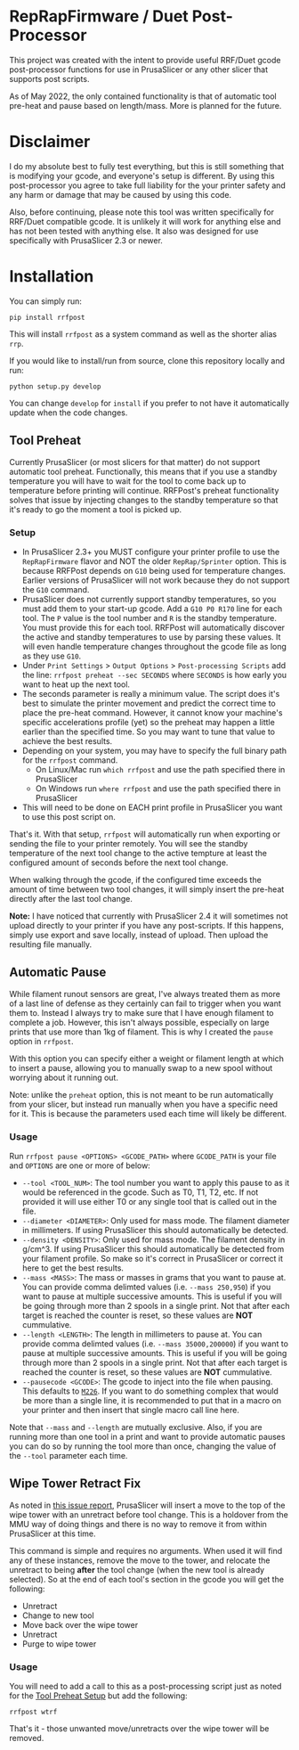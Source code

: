# RepRapFirmware / Duet Post-Processor

This project was created with the intent to provide useful RRF/Duet gcode post-processor functions for use in PrusaSlicer or any other slicer that supports post scripts.

As of May 2022, the only contained functionality is that of automatic tool pre-heat and pause based on length/mass. More is planned for the future.

# Disclaimer

I do my absolute best to fully test everything, but this is still something that is modifying your gcode, and everyone's setup is different. By using this post-processor you agree to take full liability for the your printer safety and any harm or damage that may be caused by using this code. 

Also, before continuing, please note this tool was written specifically for RRF/Duet compatible gcode. It is unlikely it will work for anything else and has not been tested with anything else. It also was designed for use specifically with PrusaSlicer 2.3 or newer.

# Installation

You can simply run:

`pip install rrfpost`

This will install `rrfpost` as a system command as well as the shorter alias `rrp`.

If you would like to install/run from source, clone this repository locally and run:

`python setup.py develop` 

You can change `develop` for `install` if you prefer to not have it automatically update when the code changes.

## Tool Preheat

Currently PrusaSlicer (or most slicers for that matter) do not support automatic tool preheat. Functionally, this means that if you use a standby temperature you will have to wait for the tool to come back up to temperature before printing will continue. RRFPost's preheat functionality solves that issue by injecting changes to the standby temperature so that it's ready to go the moment a tool is picked up.

### Setup

- In PrusaSlicer 2.3+ you MUST configure your printer profile to use the `RepRapFirmware` flavor and NOT the older `RepRap/Sprinter` option. This is because RRFPost depends on `G10` being used for temperature changes. Earlier versions of PrusaSlicer will not work because they do not support the `G10` command.
- PrusaSlicer does not currently support standby temperatures, so you must add them to your start-up gcode. Add a `G10 P0 R170` line for each tool. The `P` value is the tool number and `R` is the standby temperature. You must provide this for each tool. RRFPost will automatically discover the active and standby temperatures to use by parsing these values. It will even handle temperature changes throughout the gcode file as long as they use `G10`.
- Under `Print Settings` > `Output Options` > `Post-processing Scripts` add the line: `rrfpost preheat --sec SECONDS` where `SECONDS` is how early you want to heat up the next tool.
- The seconds parameter is really a minimum value. The script does it's best to simulate the printer movement and predict the correct time to place the pre-heat command. However, it cannot know your machine's specific accelerations profile (yet) so the preheat may happen a little earlier than the specified time. So you may want to tune that value to achieve the best results.
- Depending on your system, you may have to specify the full binary path for the `rrfpost` command.
    - On Linux/Mac run `which rrfpost` and use the path specified there in PrusaSlicer
    - On Windows run `where rrfpost` and use the path specified there in PrusaSlicer
- This will need to be done on EACH print profile in PrusaSlicer you want to use this post script on.

That's it. With that setup, `rrfpost` will automatically run when exporting or sending the file to your printer remotely. You will see the standby temperature of the next tool change to the active tempture at least the configured amount of seconds before the next tool change.

When walking through the gcode, if the configured time exceeds the amount of time between two tool changes, it will simply insert the pre-heat directly after the last tool change.

**Note:** I have noticed that currently with PrusaSlicer 2.4 it will sometimes not upload directly to your printer if you have any post-scripts. If this happens, simply use export and save locally, instead of upload. Then upload the resulting file manually.

## Automatic Pause

While filament runout sensors are great, I've always treated them as more of a last line of defense as they certainly can fail to trigger when you want them to. Instead I always try to make sure that I have enough filament to complete a job. However, this isn't always possible, especially on large prints that use more than 1kg of filament. This is why I created the `pause` option in `rrfpost`.

With this option you can specify either a weight or filament length at which to insert a pause, allowing you to manually swap to a new spool without worrying about it running out.

Note: unlike the `preheat` option, this is not meant to be run automatically from your slicer, but instead run manually when you have a specific need for it. This is because the parameters used each time will likely be different.

### Usage

Run `rrfpost pause <OPTIONS> <GCODE_PATH>` where `GCODE_PATH` is your file and `OPTIONS` are one or more of below:

- `--tool <TOOL_NUM>`: The tool number you want to apply this pause to as it would be referenced in the gcode. Such as T0, T1, T2, etc. If not provided it will use either T0 or any single tool that is called out in the file.
- `--diameter <DIAMETER>`: Only used for mass mode. The filament diameter in millimeters. If using PrusaSlicer this should automatically be detected.
- `--density <DENSITY>`: Only used for mass mode. The filament density in g/cm^3. If using PrusaSlicer this should automatically be detected from your filament profile. So make so it's correct in PrusaSlicer or correct it here to get the best results.
- `--mass <MASS>`: The mass or masses in grams that you want to pause at. You can provide comma delimted values (i.e. `--mass 250,950`) if you want to pause at multiple successive amounts. This is useful if you will be going through more than 2 spools in a single print. Not that after each target is reached the counter is reset, so these values are **NOT** cummulative.
- `--length <LENGTH>`: The length in millimeters to pause at.  You can provide comma delimted values (i.e. `--mass 35000,200000`) if you want to pause at multiple successive amounts. This is useful if you will be going through more than 2 spools in a single print. Not that after each target is reached the counter is reset, so these values are **NOT** cummulative.
- `--pausecode <GCODE>`: The gcode to inject into the file when pausing. This defaults to [`M226`](https://docs.duet3d.com/User_manual/Reference/Gcodes#m226-synchronous-pause). If you want to do something complex that would be more than a single line, it is recommended to put that in a macro on your printer and then insert that single macro call line here.

Note that `--mass` and `--length` are mutually exclusive. Also, if you are running more than one tool in a print and want to provide automatic pauses you can do so by running the tool more than once, changing the value of the `--tool` parameter each time.

## Wipe Tower Retract Fix

As noted in [this issue report](https://github.com/prusa3d/PrusaSlicer/issues/5377), PrusaSlicer will insert a move to the top of the wipe tower with an unretract before tool change. This is a holdover from the MMU way of doing things and there is no way to remove it from within PrusaSlicer at this time.

This command is simple and requires no arguments. When used it will find any of these instances, remove the move to the tower, and relocate the unretract to being **after** the tool change (when the new tool is already selected). So at the end of each tool's section in the gcode you will get the following:

- Unretract
- Change to new tool
- Move back over the wipe tower
- Unretract
- Purge to wipe tower

### Usage

You will need to add a call to this as a post-processing script just as noted for the [Tool Preheat Setup](#setup) but add the following:

`rrfpost wtrf`

That's it - those unwanted move/unretracts over the wipe tower will be removed.